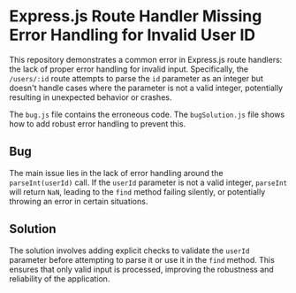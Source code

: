 # Express.js Route Handler Missing Error Handling for Invalid User ID

This repository demonstrates a common error in Express.js route handlers: the lack of proper error handling for invalid input.  Specifically, the `/users/:id` route attempts to parse the `id` parameter as an integer but doesn't handle cases where the parameter is not a valid integer, potentially resulting in unexpected behavior or crashes.

The `bug.js` file contains the erroneous code. The `bugSolution.js` file shows how to add robust error handling to prevent this.

## Bug
The main issue lies in the lack of error handling around the `parseInt(userId)` call. If the `userId` parameter is not a valid integer, `parseInt` will return `NaN`, leading to the `find` method failing silently, or potentially throwing an error in certain situations.

## Solution
The solution involves adding explicit checks to validate the `userId` parameter before attempting to parse it or use it in the `find` method.  This ensures that only valid input is processed, improving the robustness and reliability of the application.